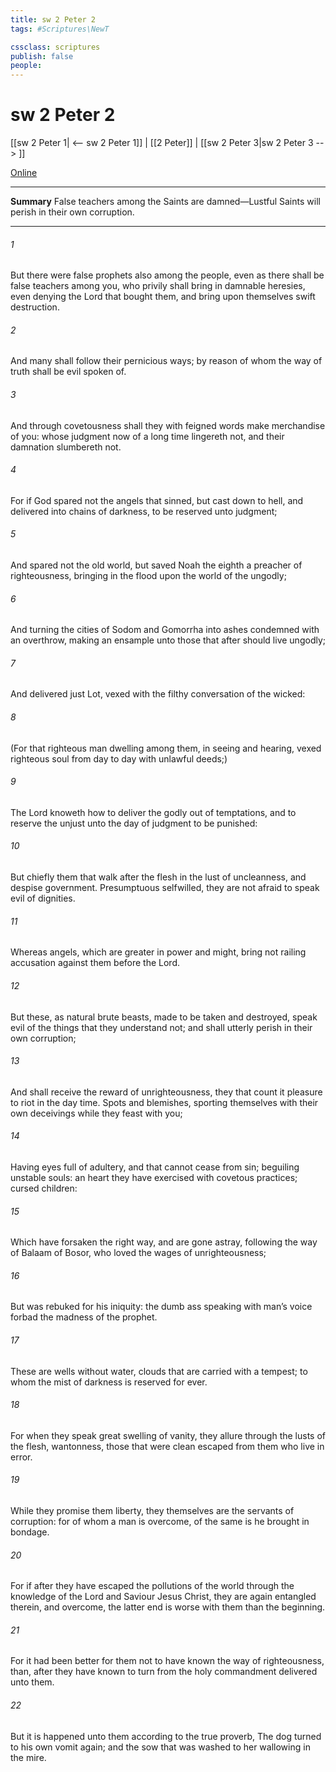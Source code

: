 ```yaml
---
title: sw 2 Peter 2
tags: #Scriptures\NewT

cssclass: scriptures
publish: false
people:
---
```


# sw 2 Peter 2
[[sw 2 Peter 1| <-- sw 2 Peter 1]] | [[2 Peter]] | [[sw 2 Peter 3|sw 2 Peter 3 --> ]]

[Online](https://churchofjesuschrist.org/study/scriptures/nt/2-pet/2?lang=eng)

---
__Summary__
False teachers among the Saints are damned—Lustful Saints will perish in their own corruption.

---
###### 1 
But there were false prophets also among the people, even as there shall be false teachers among you, who privily shall bring in damnable heresies, even denying the Lord that bought them, and bring upon themselves swift destruction.

###### 2 
And many shall follow their pernicious ways; by reason of whom the way of truth shall be evil spoken of.

###### 3 
And through covetousness shall they with feigned words make merchandise of you: whose judgment now of a long time lingereth not, and their damnation slumbereth not.

###### 4 
For if God spared not the angels that sinned, but cast  down to hell, and delivered  into chains of darkness, to be reserved unto judgment;

###### 5 
And spared not the old world, but saved Noah the eighth  a preacher of righteousness, bringing in the flood upon the world of the ungodly;

###### 6 
And turning the cities of Sodom and Gomorrha into ashes condemned  with an overthrow, making  an ensample unto those that after should live ungodly;

###### 7 
And delivered just Lot, vexed with the filthy conversation of the wicked:

###### 8 
(For that righteous man dwelling among them, in seeing and hearing, vexed  righteous soul from day to day with  unlawful deeds;)

###### 9 
The Lord knoweth how to deliver the godly out of temptations, and to reserve the unjust unto the day of judgment to be punished:

###### 10 
But chiefly them that walk after the flesh in the lust of uncleanness, and despise government. Presumptuous  selfwilled, they are not afraid to speak evil of dignities.

###### 11 
Whereas angels, which are greater in power and might, bring not railing accusation against them before the Lord.

###### 12 
But these, as natural brute beasts, made to be taken and destroyed, speak evil of the things that they understand not; and shall utterly perish in their own corruption;

###### 13 
And shall receive the reward of unrighteousness,  they that count it pleasure to riot in the day time. Spots  and blemishes, sporting themselves with their own deceivings while they feast with you;

###### 14 
Having eyes full of adultery, and that cannot cease from sin; beguiling unstable souls: an heart they have exercised with covetous practices; cursed children:

###### 15 
Which have forsaken the right way, and are gone astray, following the way of Balaam  of Bosor, who loved the wages of unrighteousness;

###### 16 
But was rebuked for his iniquity: the dumb ass speaking with man’s voice forbad the madness of the prophet.

###### 17 
These are wells without water, clouds that are carried with a tempest; to whom the mist of darkness is reserved for ever.

###### 18 
For when they speak great swelling  of vanity, they allure through the lusts of the flesh,  wantonness, those that were clean escaped from them who live in error.

###### 19 
While they promise them liberty, they themselves are the servants of corruption: for of whom a man is overcome, of the same is he brought in bondage.

###### 20 
For if after they have escaped the pollutions of the world through the knowledge of the Lord and Saviour Jesus Christ, they are again entangled therein, and overcome, the latter end is worse with them than the beginning.

###### 21 
For it had been better for them not to have known the way of righteousness, than, after they have known  to turn from the holy commandment delivered unto them.

###### 22 
But it is happened unto them according to the true proverb, The dog  turned to his own vomit again; and the sow that was washed to her wallowing in the mire.

